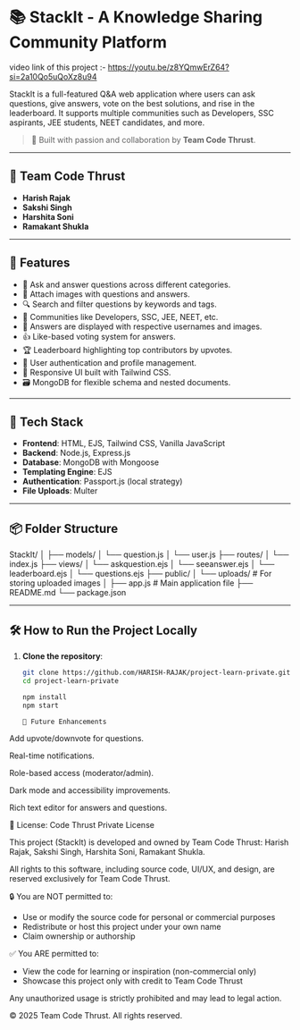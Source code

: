 # 📚 StackIt - A Knowledge Sharing Community Platform
video link of this project :- https://youtu.be/z8YQmwErZ64?si=2a10Qo5uQoXz8u94

StackIt is a full-featured Q&A web application where users can ask questions, give answers, vote on the best solutions, and rise in the leaderboard. It supports multiple communities such as Developers, SSC aspirants, JEE students, NEET candidates, and more.

> 🚀 Built with passion and collaboration by **Team Code Thrust**.

---

## 👥 Team Code Thrust
- **Harish Rajak**
- **Sakshi Singh**
- **Harshita Soni**
- **Ramakant Shukla**

---

## 🌟 Features

- 📝 Ask and answer questions across different categories.
- 📸 Attach images with questions and answers.
- 🔍 Search and filter questions by keywords and tags.
- 🧠 Communities like Developers, SSC, JEE, NEET, etc.
- 💬 Answers are displayed with respective usernames and images.
- 👍 Like-based voting system for answers.
- 🏆 Leaderboard highlighting top contributors by upvotes.
- 🔐 User authentication and profile management.
- 📱 Responsive UI built with Tailwind CSS.
- 🗃️ MongoDB for flexible schema and nested documents.

---

## 📂 Tech Stack

- **Frontend**: HTML, EJS, Tailwind CSS, Vanilla JavaScript  
- **Backend**: Node.js, Express.js  
- **Database**: MongoDB with Mongoose  
- **Templating Engine**: EJS  
- **Authentication**: Passport.js (local strategy)  
- **File Uploads**: Multer

---

## 📦 Folder Structure

StackIt/
│
├── models/
│ └── question.js
│ └── user.js
├── routes/
│ └── index.js
├── views/
│ └── askquestion.ejs
│ └── seeanswer.ejs
│ └── leaderboard.ejs
│ └── questions.ejs
├── public/
│ └── uploads/ # For storing uploaded images
│
├── app.js # Main application file
├── README.md
└── package.json



---

## 🛠️ How to Run the Project Locally

1. **Clone the repository**:
   ```bash
   git clone https://github.com/HARISH-RAJAK/project-learn-private.git
   cd project-learn-private

   npm install
   npm start

   🎯 Future Enhancements
Add upvote/downvote for questions.

Real-time notifications.

Role-based access (moderator/admin).

Dark mode and accessibility improvements.

Rich text editor for answers and questions.


📃 License: Code Thrust Private License

This project (StackIt) is developed and owned by Team Code Thrust:
Harish Rajak, Sakshi Singh, Harshita Soni, Ramakant Shukla.

All rights to this software, including source code, UI/UX, and design, are reserved exclusively for Team Code Thrust.

🔒 You are NOT permitted to:
- Use or modify the source code for personal or commercial purposes
- Redistribute or host this project under your own name
- Claim ownership or authorship

✅ You ARE permitted to:
- View the code for learning or inspiration (non-commercial only)
- Showcase this project only with credit to Team Code Thrust

Any unauthorized usage is strictly prohibited and may lead to legal action.

© 2025 Team Code Thrust. All rights reserved.



